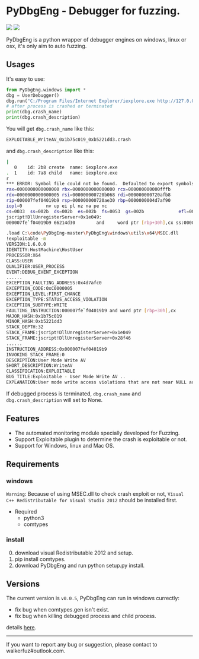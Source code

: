 # PyDbgEng - Debugger for fuzzing.

[![](https://img.shields.io/github/forks/walkerfuz/PyDbgEng.svg)](https://github.com/walkerfuz/PyDbgEng/network) 
[![](https://img.shields.io/github/stars/walkerfuz/PyDbgEng.svg)](https://github.com/walkerfuz/PyDbgEng/stargazers)

PyDbgEng is a python wrapper of debugger engines on windows, linux or osx, it's only aim to auto fuzzing.

## Usages

It's easy to use:

```Python
from PyDbgEng.windows import *
dbg = UserDebugger()
dbg.run("C:/Program Files/Internet Explorer/iexplore.exe http://127.0.0.1/fuzz")
# after process is crashed or terminated
print(dbg.crash_name)
print(dbg.crash_description)
```

You will get `dbg.crash_name` like this:
```Bash
EXPLOITABLE_WriteAV_0x1b75c019_0xb5221dd3.crash
```

and `dbg.crash_description` like this:
```Bash
|
   0	id: 2b8	create	name: iexplore.exe
.  1	id: 7a8	child	name: iexplore.exe
r
*** ERROR: Symbol file could not be found.  Defaulted to export symbols for C:\Windows\System32\jscript.dll - 
rax=0000000000000000 rbx=0000000000000000 rcx=000000000000fffb
rdx=0000000000000005 rsi=000000000720b068 rdi=000000000720afb8
rip=000007fef04019b9 rsp=000000000720ae30 rbp=0000000004d7af90
iopl=0         nv up ei pl nz na pe nc
cs=0033  ss=002b  ds=002b  es=002b  fs=0053  gs=002b             efl=00010202
jscript!DllUnregisterServer+0x1e049:
000007fe`f04019b9 66214d30        and     word ptr [rbp+30h],cx ss:00000000`04d7afc0=????

.load C:\code\PyDbgEng-master\PyDbgEng\windows\utils\x64\MSEC.dll
!exploitable -m
VERSION:1.6.0.0
IDENTITY:HostMachine\HostUser
PROCESSOR:X64
CLASS:USER
QUALIFIER:USER_PROCESS
EVENT:DEBUG_EVENT_EXCEPTION
......
EXCEPTION_FAULTING_ADDRESS:0x4d7afc0
EXCEPTION_CODE:0xC0000005
EXCEPTION_LEVEL:FIRST_CHANCE
EXCEPTION_TYPE:STATUS_ACCESS_VIOLATION
EXCEPTION_SUBTYPE:WRITE
FAULTING_INSTRUCTION:000007fe`f04019b9 and word ptr [rbp+30h],cx
MAJOR_HASH:0x1b75c019
MINOR_HASH:0xb5221dd3
STACK_DEPTH:32
STACK_FRAME:jscript!DllUnregisterServer+0x1e049
STACK_FRAME:jscript!DllUnregisterServer+0x28f46
......
INSTRUCTION_ADDRESS:0x000007fef04019b9
INVOKING_STACK_FRAME:0
DESCRIPTION:User Mode Write AV
SHORT_DESCRIPTION:WriteAV
CLASSIFICATION:EXPLOITABLE
BUG_TITLE:Exploitable - User Mode Write AV ..
EXPLANATION:User mode write access violations that are not near NULL are exploitable.
```

If debugged process is terminated, `dbg.crash_name` and `dbg.crash_description` will set to None.

## Features

* The automated monitoring module specially developed for Fuzzing.
* Support Exploitable plugin to determine the crash is exploitable or not.
* Support for Windows, linux and Mac OS.

## Requirements

### windows

`Warning`: Because of using MSEC.dll to check crash exploit or not, `Visual C++ Redistributable for Visual Studio 2012` should be installed first.

* Required
	* python3
	* comtypes

### install

0. download visual Redistributable 2012 and setup.
1. pip install comtypes.
2. download PyDbgEng and run python setup.py install.

## Versions
The current version is `v0.0.5`, PyDbgEng can run in windows currectly:

  * fix bug when comtypes.gen isn't exist.
  * fix bug when killing debugged process and child process.

details [here](https://github.com/walkerfuz/PyDbgEng/blob/master/version.md).

------

If you want to report any bug or suggestion, please contact to walkerfuz#outlook.com.
